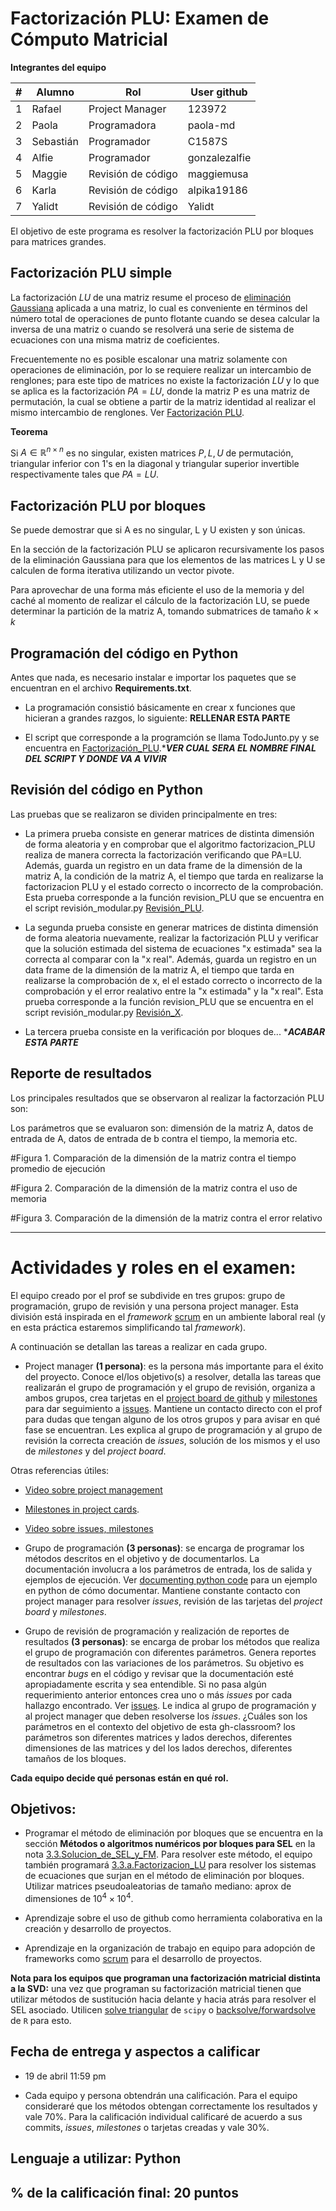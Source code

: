 # Factorización PLU: Examen de Cómputo Matricial

**Integrantes del equipo**

| # | Alumno    |        Rol         |      User github       |
|---|-----------|--------------------|------------------------|
| 1 | Rafael    |    Project Manager |      123972            |
| 2 | Paola     |    Programadora    |      paola-md          |
| 3 | Sebastián |    Programador     |      C1587S            |
| 4 | Alfie     |    Programador     |      gonzalezalfie     |
| 5 | Maggie    | Revisión de código |      maggiemusa        |  
| 6 | Karla     | Revisión de código |      alpika19186       |
| 7 | Yalidt    | Revisión de código |      Yalidt            |

El objetivo de este programa es resolver la factorización PLU por bloques para matrices grandes.

## Factorización PLU simple

La factorización $LU$ de una matriz resume el proceso de [eliminación Gaussiana](https://en.wikipedia.org/wiki/Gaussian_elimination) aplicada a una matriz, lo cual es conveniente en términos del número total de operaciones de punto flotante cuando se desea calcular la inversa de una matriz o cuando se resolverá una serie de sistema de ecuaciones con una misma matriz de coeficientes. 

Frecuentemente no es posible escalonar una matriz solamente con operaciones de eliminación, por lo se requiere realizar un intercambio de renglones; para este tipo de matrices no existe la factorización $LU$ y lo que se aplica es la factorización $PA = LU$, donde la matriz P es una matriz de permutación, la cual se obtiene a partir de la matriz identidad al realizar el mismo intercambio de renglones. Ver [Factorización PLU](http://cb.mty.itesm.mx/ma1010/materiales/ma1010-26.pdf).

**Teorema**

Si $A \in  \mathbb{R}^{n \times n}$ es no singular, existen matrices $P, L, U$ de permutación, triangular inferior con $1$'s en la diagonal y triangular superior invertible respectivamente tales que $PA = LU$.

## Factorización PLU por bloques

Se puede demostrar que si A es no singular, L y U existen y son únicas.

En la sección de la factorización PLU se aplicaron recursivamente los pasos de la eliminación Gaussiana para que los elementos de las matrices L y U se calculen de forma iterativa utilizando un vector pivote.

Para aprovechar de una forma más eficiente el uso de la memoria y del caché al momento de realizar el cálculo de la factorización LU, se puede determinar la partición de la matriz A, tomando submatrices de tamaño $k \times k$ 

## Programación del código en Python

Antes que nada, es necesario instalar e importar los paquetes que se encuentran en el archivo **Requirements.txt**.

- La programación consistió básicamente en crear x funciones que hicieran a grandes razgos, lo siguiente:
****RELLENAR ESTA PARTE****

* El script que corresponde a la programción se llama TodoJunto.py y se encuentra en [Factorización_PLU](notebooks/Programacion/FactorizacionPLU.ipynb).****VER CUAL SERA EL NOMBRE FINAL DEL SCRIPT Y DONDE VA A VIVIR***

## Revisión del código en Python

Las pruebas que se realizaron se dividen principalmente en tres:

- La primera prueba consiste en generar matrices de distinta dimensión de forma aleatoria y en comprobar que el algoritmo factorizacion_PLU realiza de manera correcta la factorización verificando que PA=LU. Además, guarda un registro en un data frame de la dimensión de la matriz A, la condición de la matriz A, el tiempo que tarda en realizarse la factorizacion PLU y el estado correcto o incorrecto de la comprobación. Esta prueba corresponde a la función revision_PLU que se encuentra en el script revisión_modular.py [Revisión_PLU](notebooks/Revision/revision_modular.py).

- La segunda prueba consiste en generar matrices de distinta dimensión de forma aleatoria nuevamente, realizar la factorización PLU y verificar que la solución estimada del sistema de ecuaciones "x estimada" sea la correcta al comparar con la "x real". Además, guarda un registro en un data frame de la dimensión de la matriz A, el tiempo que tarda en realizarse la comprobación de x, el el estado correcto o incorrecto de la comprobación y el error realativo entre la "x estimada" y la "x real". Esta prueba corresponde a la función revision_PLU que se encuentra en el script revisión_modular.py [Revisión_X](notebooks/Revision/revision_modular.py).

- La tercera prueba consiste en la verificación por bloques de... ****ACABAR ESTA PARTE***

## Reporte de resultados

Los principales resultados que se observaron al realizar la factorzación PLU son:

Los parámetros que se evaluaron son: dimensión de la matriz A, datos de entrada de A, datos de entrada de b contra el tiempo, la memoria etc.

#Figura 1. Comparación de la dimensión de la matriz contra el tiempo promedio de ejecución

#Figura 2. Comparación de la dimensión de la matriz contra el uso de memoria

#Figura 3. Comparación de la dimensión de la matriz contra el error relativo


------------------------------------------------------------------------------------------------------------------------------

# Actividades y roles en el examen:
El equipo creado por el prof se subdivide en tres grupos: grupo de programación, grupo de revisión y una persona project manager. Esta división está inspirada en el *framework* [scrum](https://www.youtube.com/watch?v=b02ZkndLk1Y&feature=emb_logo) en un ambiente laboral real (y en esta práctica estaremos simplificando tal *framework*).  


A continuación se detallan las tareas a realizar en cada grupo.

* Project manager **(1 persona)**: es la persona más importante para el éxito del proyecto. Conoce el/los objetivo(s) a resolver, detalla las tareas que realizarán el grupo de programación y el grupo de revisión, organiza a ambos grupos, crea tarjetas en el [project board de github](https://help.github.com/en/github/managing-your-work-on-github/creating-a-project-board) y [milestones](https://help.github.com/en/github/managing-your-work-on-github/tracking-the-progress-of-your-work-with-milestones) para dar seguimiento a [issues](https://help.github.com/en/github/managing-your-work-on-github/creating-an-issue). Mantiene un contacto directo con el prof para dudas que tengan alguno de los otros grupos y para avisar en qué fase se encuentran. Les explica al grupo de programación y al grupo de revisión la correcta creación de *issues*, solución de los mismos y el uso de *milestones* y del *project board*.

Otras referencias útiles:

  * [Video sobre project management](https://www.youtube.com/watch?v=ff5cBkPg-bQ)

  * [Milestones in project cards](https://github.blog/changelog/2019-05-30-milestones-in-project-cards/).
  
  * [Video sobre issues, milestones](https://www.youtube.com/watch?v=ukYSRu4k0gs)
  
* Grupo de programación **(3 personas)**: se encarga de programar los métodos descritos en el objetivo y de documentarlos. La documentación involucra a los parámetros de entrada, los de salida y ejemplos de ejecución. Ver [documenting python code](https://realpython.com/documenting-python-code/) para un ejemplo en python de cómo documentar. Mantiene constante contacto con project manager para resolver *issues*, revisión de las tarjetas del *project board* y *milestones*.

* Grupo de revisión de programación y realización de reportes de resultados **(3 personas)**: se encarga de probar los métodos que realiza el grupo de programación con diferentes parámetros. Genera reportes de resultados con las variaciones de los parámetros. Su objetivo es encontrar *bugs* en el código y revisar que la documentación esté apropiadamente escrita y sea entendible. Si no pasa algún requerimiento anterior entonces crea uno o más *issues* por cada hallazgo encontrado. Ver [issues](https://guides.github.com/features/issues/). Le indica al grupo de programación y al project manager que deben resolverse los *issues*. ¿Cuáles son los parámetros en el contexto del objetivo de esta gh-classroom? los parámetros son diferentes matrices y lados derechos, diferentes dimensiones de las matrices y del los lados derechos, diferentes tamaños de los bloques.  

**Cada equipo decide qué personas están en qué rol.**

## Objetivos:

* Programar el método de eliminación por bloques que se encuentra en la sección **Métodos o algoritmos numéricos por bloques para SEL** en la nota [3.3.Solucion_de_SEL_y_FM](https://github.com/ITAM-DS/analisis-numerico-computo-cientifico/blob/master/temas/III.computo_matricial/3.3.Solucion_de_SEL_y_FM.ipynb). Para resolver este método, el equipo también programará [3.3.a.Factorizacion_LU](https://github.com/ITAM-DS/analisis-numerico-computo-cientifico/blob/master/temas/III.computo_matricial/3.3.a.Factorizacion_LU.ipynb) para resolver los sistemas de ecuaciones que surjan en el método de eliminación por bloques. Utilizar matrices pseudoaleatorias de tamaño mediano: aprox de dimensiones de $10^4 \times 10^4$.

* Aprendizaje sobre el uso de github como herramienta colaborativa en la creación y desarrollo de proyectos.

* Aprendizaje en la organización de trabajo en equipo para adopción de frameworks como [scrum](https://www.youtube.com/watch?v=b02ZkndLk1Y&feature=emb_logo) para el desarrollo de proyectos. 

**Nota para los equipos que programan una factorización matricial distinta a la SVD:** una vez que programan su factorización matricial tienen que utilizar métodos de sustitución hacia delante y hacia atrás para resolver el SEL asociado. Utilicen [solve triangular](https://docs.scipy.org/doc/scipy/reference/generated/scipy.linalg.solve_triangular.html) de `scipy` o [backsolve/forwardsolve](https://stat.ethz.ch/R-manual/R-devel/library/base/html/backsolve.html) de `R` para esto.

## Fecha de entrega y aspectos a calificar

* 19 de abril 11:59 pm

* Cada equipo y persona obtendrán una calificación. Para el equipo consideraré que los métodos obtengan correctamente los resultados y vale 70%. Para la calificación individual calificaré de acuerdo a sus commits, *issues*, *milestones* o tarjetas creadas y vale 30%.


## Lenguaje a utilizar: Python


## % de la calificación final: 20 puntos

